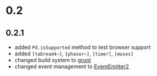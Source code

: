 0.2
=======

0.2.1
------

- added `Pd.isSupported` method to test browser support
- added `[tabread4~]`, `[phasor~]`, `[timer]`, `[moses]`
- changed build system to [grunt](https://github.com/gruntjs/grunt)
- changed event management to [EventEmitter2](https://github.com/hij1nx/EventEmitter2)

